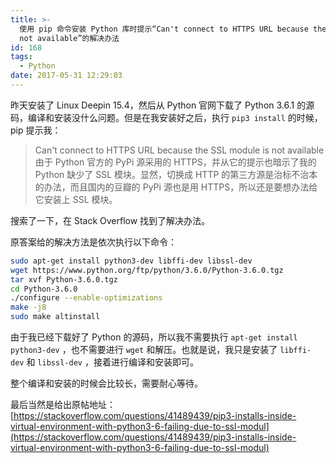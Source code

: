 ```yaml
---
title: >-
  使用 pip 命令安装 Python 库时提示“Can't connect to HTTPS URL because the SSL module is
  not available”的解决办法
id: 168
tags:
  - Python
date: 2017-05-31 12:29:03
---
```


昨天安装了 Linux Deepin 15.4，然后从 Python 官网下载了 Python 3.6.1 的源码，编译和安装没什么问题。但是在我安装好之后，执行 `pip3 install` 的时候，pip 提示我：
> Can't connect to HTTPS URL because the SSL module is not available
由于 Python 官方的 PyPi 源采用的 HTTPS，并从它的提示也暗示了我的 Python 缺少了 SSL 模块。显然，切换成 HTTP 的第三方源是治标不治本的办法，而且国内的豆瓣的 PyPi 源也是用 HTTPS，所以还是要想办法给它安装上 SSL 模块。

搜索了一下，在 Stack Overflow 找到了解决办法。

原答案给的解决方法是依次执行以下命令：

```bash
sudo apt-get install python3-dev libffi-dev libssl-dev
wget https://www.python.org/ftp/python/3.6.0/Python-3.6.0.tgz  
tar xvf Python-3.6.0.tgz
cd Python-3.6.0
./configure --enable-optimizations  
make -j8  
sudo make altinstall
```

由于我已经下载好了 Python 的源码，所以我不需要执行 `apt-get install python3-dev` ，也不需要进行 `wget` 和解压。也就是说，我只是安装了 `libffi-dev` 和 `libssl-dev` ，接着进行编译和安装即可。

整个编译和安装的时候会比较长，需要耐心等待。

最后当然是给出原帖地址：[https://stackoverflow.com/questions/41489439/pip3-installs-inside-virtual-environment-with-python3-6-failing-due-to-ssl-modul](https://stackoverflow.com/questions/41489439/pip3-installs-inside-virtual-environment-with-python3-6-failing-due-to-ssl-modul)
